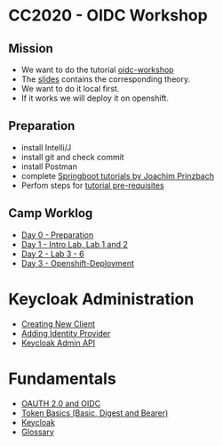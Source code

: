 # CC2020 - OIDC Workshop
## Mission
- We want to do the tutorial [oidc-workshop](https://github.com/andifalk/secure-oauth2-oidc-workshop)
- The [slides](https://andifalk.github.io/oidc-workshop-spring-io-2019/#/) contains the corresponding theory.
- We want to do it local first.
- If it works we will deploy it on openshift.

## Preparation
- install Intelli/J
- install git and check commit
- install Postman
- complete [Springboot tutorials by Joachim Prinzbach](https://confluence.baloisenet.com/atlassian/pages/viewpage.action?pageId=1840186564)
- Perfom steps for [tutorial pre-requisites](https://andifalk.gitbook.io/openid-connect-workshop/introduction/setup)

## Camp Worklog
- [Day 0 - Preparation](./camp-worklog/Day-0.md)
- [Day 1 - Intro Lab, Lab 1 and 2](./camp-worklog/Day-1.md)
- [Day 2 - Lab 3 - 6](./camp-worklog/Day-2.md)
- [Day 3 - Openshift-Deployment](./camp-worklog/Day-3.md)

# Keycloak Administration
- [Creating New Client](./keycloak-admin/new-client.md)
- [Adding Identity Provider](./keycloak-admin/idenity-provider.md)
- [Keycloak Admin API](./keycloak-admin/admin-client-api.md)

# Fundamentals
- [OAUTH 2.0 and OIDC](./fundamentals/oauth-and-oidc.md)
- [Token Basics (Basic, Digest and Bearer)](./fundamentals/token-basics.md)
- [Keycloak](./fundamentals/keycloak.md)
- [Glossary](./fundamentals/glossary.md)
